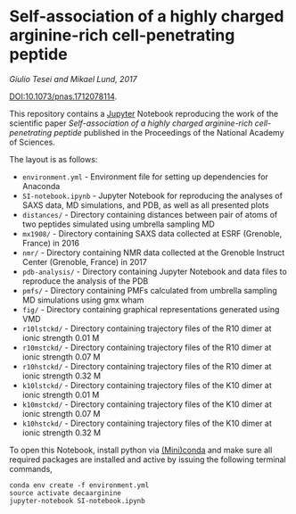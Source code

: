 # Self-association of a highly charged arginine-rich cell-penetrating peptide

_Giulio Tesei and Mikael Lund, 2017_

[DOI:10.1073/pnas.1712078114](www.pnas.org/cgi/doi/10.1073/pnas.1712078114).

This repository contains a [Jupyter](http://jupyter.org) Notebook reproducing the work of the scientific
paper _Self-association of a highly charged arginine-rich cell-penetrating peptide_ published in the Proceedings of the National Academy of Sciences.

The layout is as follows:

- `environment.yml` - Environment file for setting up dependencies for Anaconda
- `SI-notebook.ipynb` - Jupyter Notebook for reproducing the analyses of SAXS data, MD simulations, and PDB, as well as all presented plots  
- `distances/` - Directory containing distances between pair of atoms of two peptides simulated using umbrella sampling MD
- `mx1908/` - Directory containing SAXS data collected at ESRF (Grenoble, France) in 2016
- `nmr/` - Directory containing NMR data collected at the Grenoble Instruct Center (Grenoble, France) in 2017
- `pdb-analysis/` - Directory containing Jupyter Notebook and data files to reproduce the analysis of the PDB
- `pmfs/` - Directory containing PMFs calculated from umbrella sampling MD simulations using gmx wham
- `fig/` - Directory containing graphical representations generated using VMD
- `r10lstckd/` - Directory containing trajectory files of the R10 dimer at ionic strength 0.01 M   
- `r10mstckd/` - Directory containing trajectory files of the R10 dimer at ionic strength 0.07 M
- `r10hstckd/` - Directory containing trajectory files of the R10 dimer at ionic strength 0.32 M
- `k10lstckd/` - Directory containing trajectory files of the K10 dimer at ionic strength 0.01 M   
- `k10mstckd/` - Directory containing trajectory files of the K10 dimer at ionic strength 0.07 M
- `k10hstckd/` - Directory containing trajectory files of the K10 dimer at ionic strength 0.32 M

To open this Notebook, install python via [(Mini)conda](https://www.continuum.io/downloads) and make sure all required packages are installed and active by issuing the following terminal commands,

    conda env create -f environment.yml
    source activate decaarginine
    jupyter-notebook SI-notebook.ipynb
